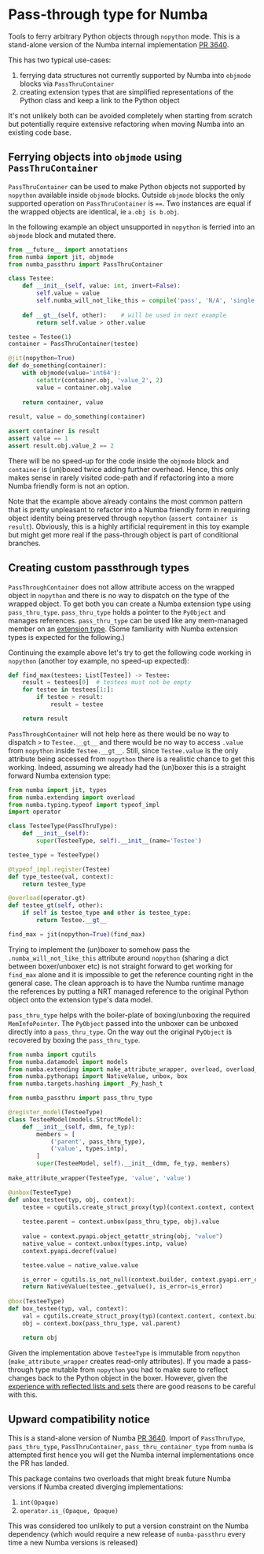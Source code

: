 Pass-through type for Numba
===========================

Tools to ferry arbitrary Python objects through `nopython` mode. This is a stand-alone version of the Numba internal
implementation [PR 3640](https://github.com/numba/numba/pull/3640). 

This has two typical use-cases:
  1. ferrying data structures not currently supported by Numba into `objmode` blocks via `PassThruContainer`
  2. creating extension types that are simplified representations of the Python class and keep a link to the
     Python object
     
It's not unlikely both can be avoided completely when starting from scratch but potentially require extensive
refactoring when moving Numba into an existing code base.

Ferrying objects into `objmode` using `PassThruContainer`
---------------------------------------------------------
`PassThruContainer` can be used to make Python objects not supported by `nopython` available inside
`objmode` blocks. Outside `objmode` blocks the only supported operation on `PassThruContainer` 
is `==`. Two instances are equal if the wrapped objects are identical, ie `a.obj is b.obj`.

In the following example an object unsupported in `nopython` is ferried into an `objmode` block and
mutated there. 
```python
from __future__ import annotations
from numba import jit, objmode
from numba_passthru import PassThruContainer

class Testee:
    def __init__(self, value: int, invert=False):
        self.value = value
        self.numba_will_not_like_this = compile('pass', 'N/A', 'single')
        
    def __gt__(self, other):    # will be used in next example
        return self.value > other.value

testee = Testee(1)  
container = PassThruContainer(testee)

@jit(nopython=True)
def do_something(container):
    with objmode(value='int64'):
        setattr(container.obj, 'value_2', 2)
        value = container.obj.value
        
    return container, value
    
result, value = do_something(container)

assert container is result
assert value == 1
assert result.obj.value_2 == 2
```

There will be no speed-up for the code inside the `objmode` block and `container` is (un)boxed twice adding further
overhead. Hence, this only makes sense in rarely visited code-path and if refactoring into a more Numba friendly
 form is not an option.
 
Note that the example above already contains the most common pattern that is pretty unpleasant to refactor into a 
Numba friendly form in requiring object identity being preserved through `nopython` (`assert container is result`).
Obviously, this is a highly artificial requirement in this toy example but might get more real if the pass-through
object is part of conditional branches. 

Creating custom passthrough types
---------------------------------
`PassThroughContainer` does not allow attribute access on the wrapped object in `nopython` and there is no way
to dispatch on the type of the wrapped object. To get both you can create a Numba extension type using `pass_thru_type`.
`pass_thru_type` holds a pointer to the `PyObject` and manages references. `pass_thru_type` can be used like any 
mem-managed member on an [extension type](http://numba.pydata.org/numba-doc/latest/extending/index.html). (Some
familiarity with Numba extension types is expected for the following.)  
 
Continuing the example above let's try to get the following code working in `nopython` (another toy
example, no speed-up expected):
```python
def find_max(testees: List[Testee]) -> Testee:
    result = testees[0]  # testees must not be empty
    for testee in testees[1:]:
        if testee > result:
            result = testee

    return result     
``` 
`PassThroughContainer` will not help here as there would be no way to dispatch `>`  to `Testee.__gt__` and there would
be no way to access `.value` from `nopython` inside `Testee.__gt__`. Still, since `Testee.value` is the only attribute 
being accessed from `nopython` there is a realistic chance to get this working. Indeed, assuming we already had the 
(un)boxer this is a straight forward Numba extension type:
```python
from numba import jit, types
from numba.extending import overload
from numba.typing.typeof import typeof_impl
import operator

class TesteeType(PassThruType):
    def __init__(self):
        super(TesteeType, self).__init__(name='Testee')

testee_type = TesteeType()

@typeof_impl.register(Testee)
def type_testee(val, context):
    return testee_type

@overload(operator.gt)
def testee_gt(self, other):
    if self is testee_type and other is testee_type:
        return Testee.__gt__

find_max = jit(nopython=True)(find_max)
```

Trying to implement the (un)boxer to somehow pass the `.numba_will_not_like_this` attribute around `nopython` (sharing
a dict between boxer/unboxer etc) is not straight forward to get working for `find_max` alone and it is impossible
to get the reference counting right in the general case. The clean approach is to have the Numba runtime manage the
references by putting a NRT managed reference to the original Python object onto the extension type's data model.  

`pass_thru_type` helps with the boiler-plate of boxing/unboxing the required `MemInfoPointer`. The `PyObject` 
passed into the unboxer can be unboxed directly into a `pass_thru_type`. On the way out the original `PyObject` is 
recovered  by boxing the `pass_thru_type`. 

```python
from numba import cgutils
from numba.datamodel import models
from numba.extending import make_attribute_wrapper, overload, overload_method, register_model
from numba.pythonapi import NativeValue, unbox, box
from numba.targets.hashing import _Py_hash_t

from numba_passthru import pass_thru_type

@register_model(TesteeType)
class TesteeModel(models.StructModel):
    def __init__(self, dmm, fe_typ):
        members = [
            ('parent', pass_thru_type),
            ('value', types.intp),
        ]
        super(TesteeModel, self).__init__(dmm, fe_typ, members)
        
make_attribute_wrapper(TesteeType, 'value', 'value')

@unbox(TesteeType)
def unbox_testee(typ, obj, context):
    testee = cgutils.create_struct_proxy(typ)(context.context, context.builder)
    
    testee.parent = context.unbox(pass_thru_type, obj).value
    
    value = context.pyapi.object_getattr_string(obj, "value")
    native_value = context.unbox(types.intp, value)
    context.pyapi.decref(value)

    testee.value = native_value.value

    is_error = cgutils.is_not_null(context.builder, context.pyapi.err_occurred())
    return NativeValue(testee._getvalue(), is_error=is_error)
    
@box(TesteeType)
def box_testee(typ, val, context):
    val = cgutils.create_struct_proxy(typ)(context.context, context.builder, value=val)
    obj = context.box(pass_thru_type, val.parent)

    return obj
```
Given the implementation above `TesteeType` is immutable from `nopython` (`make_attribute_wrapper` creates read-only
attributes). If you made a pass-through type mutable from `nopython` you had to make sure to reflect changes back
to the Python object in the boxer. However, given the [experience with reflected lists and sets](http://numba.pydata.org/numba-doc/latest/reference/deprecation.html#deprecation-of-reflection-for-list-and-set-types)
there are good reasons to be careful with this. 

Upward compatibility notice
---------------------------
This is a stand-alone version of Numba [PR 3640](https://github.com/numba/numba/pull/3640). Import of
`PassThruType`, `pass_thru_type`, `PassThruContainer`, `pass_thru_container_type` from `numba` is attempted first 
hence you will get the Numba internal implementations once the PR has landed.

This package contains two overloads that might break future Numba versions if Numba created diverging implementations:
1. `int(Opaque)`
2. `operator.is_(Opaque, Opaque)`

This was considered too unlikely to put a version constraint on the Numba dependency (which would require a new release
of `numba-passthru` every time a new Numba versions is released)
